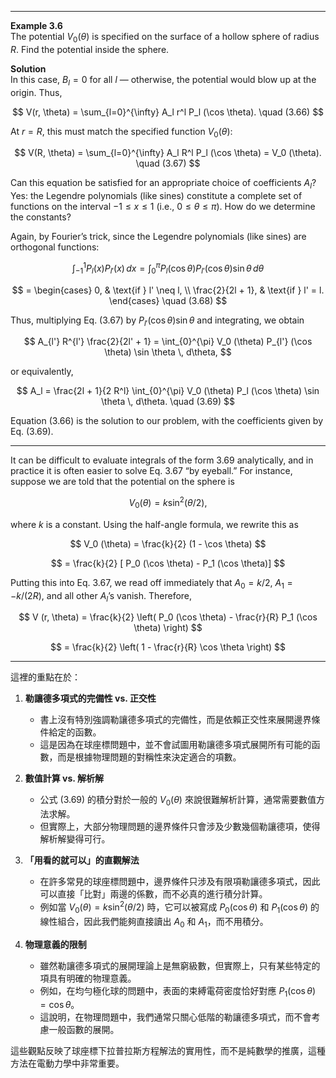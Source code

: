 
---

**Example 3.6**  
The potential $V_0 (\theta)$ is specified on the surface of a hollow sphere of radius $R$. Find the potential inside the sphere.  

**Solution**  
In this case, $B_l = 0$ for all $l$ — otherwise, the potential would blow up at the origin. Thus,  

$$
V(r, \theta) = \sum_{l=0}^{\infty} A_l r^l P_l (\cos \theta). \quad (3.66)
$$

At $r = R$, this must match the specified function $V_0 (\theta)$:  

$$
V(R, \theta) = \sum_{l=0}^{\infty} A_l R^l P_l (\cos \theta) = V_0 (\theta). \quad (3.67)
$$

Can this equation be satisfied for an appropriate choice of coefficients $A_l$? Yes: the Legendre polynomials (like sines) constitute a complete set of functions on the interval $-1 \leq x \leq 1$ (i.e., $0 \leq \theta \leq \pi$). How do we determine the constants?  

Again, by Fourier’s trick, since the Legendre polynomials (like sines) are orthogonal functions:  

$$
\int_{-1}^{1} P_l (x) P_{l'} (x) \,dx = \int_{0}^{\pi} P_l (\cos \theta) P_{l'} (\cos \theta) \sin \theta \, d\theta
$$

$$
= \begin{cases} 
0, & \text{if } l' \neq l, \\ 
\frac{2}{2l + 1}, & \text{if } l' = l. 
\end{cases} \quad (3.68)
$$

Thus, multiplying Eq. (3.67) by $P_{l'} (\cos \theta) \sin \theta$ and integrating, we obtain  

$$
A_{l'} R^{l'} \frac{2}{2l' + 1} =
\int_{0}^{\pi} V_0 (\theta) P_{l'} (\cos \theta) \sin \theta \, d\theta,
$$

or equivalently,  

$$
A_l = \frac{2l + 1}{2 R^l} \int_{0}^{\pi} V_0 (\theta) P_l (\cos \theta) \sin \theta \, d\theta. \quad (3.69)
$$

Equation (3.66) is the solution to our problem, with the coefficients given by Eq. (3.69).

---

It can be difficult to evaluate integrals of the form 3.69 analytically, and in practice it is often easier to solve Eq. 3.67 “by eyeball.” For instance, suppose we are told that the potential on the sphere is  

$$
V_0 (\theta) = k \sin^2 (\theta/2),
$$

where $k$ is a constant. Using the half-angle formula, we rewrite this as  

$$
V_0 (\theta) = \frac{k}{2} (1 - \cos \theta)
$$

$$
= \frac{k}{2} [ P_0 (\cos \theta) - P_1 (\cos \theta)]
$$

Putting this into Eq. 3.67, we read off immediately that $A_0 = k / 2$, $A_1 = - k / (2R)$, and all other $A_l$’s vanish. Therefore,  

$$
V (r, \theta) = \frac{k}{2} \left( P_0 (\cos \theta) - \frac{r}{R} P_1 (\cos \theta) \right)
$$

$$
= \frac{k}{2} \left( 1 - \frac{r}{R} \cos \theta \right)
$$

---

這裡的重點在於：

1. **勒讓德多項式的完備性 vs. 正交性**  
   - 書上沒有特別強調勒讓德多項式的完備性，而是依賴正交性來展開邊界條件給定的函數。  
   - 這是因為在球座標問題中，並不會試圖用勒讓德多項式展開所有可能的函數，而是根據物理問題的對稱性來決定適合的項數。  

2. **數值計算 vs. 解析解**  
   - 公式 (3.69) 的積分對於一般的 $V_0(\theta)$ 來說很難解析計算，通常需要數值方法求解。  
   - 但實際上，大部分物理問題的邊界條件只會涉及少數幾個勒讓德項，使得解析解變得可行。  

3. **「用看的就可以」的直觀解法**  
   - 在許多常見的球座標問題中，邊界條件只涉及有限項勒讓德多項式，因此可以直接「比對」兩邊的係數，而不必真的進行積分計算。  
   - 例如當 $V_0(\theta) = k\sin^2(\theta/2)$ 時，它可以被寫成 $P_0(\cos\theta)$ 和 $P_1(\cos\theta)$ 的線性組合，因此我們能夠直接讀出 $A_0$ 和 $A_1$，而不用積分。  

4. **物理意義的限制**  
   - 雖然勒讓德多項式的展開理論上是無窮級數，但實際上，只有某些特定的項具有明確的物理意義。
   - 例如，在均勻極化球的問題中，表面的束縛電荷密度恰好對應 $P_1(\cos\theta) = \cos\theta$。  
   - 這說明，在物理問題中，我們通常只關心低階的勒讓德多項式，而不會考慮一般函數的展開。  

這些觀點反映了球座標下拉普拉斯方程解法的實用性，而不是純數學的推廣，這種方法在電動力學中非常重要。
